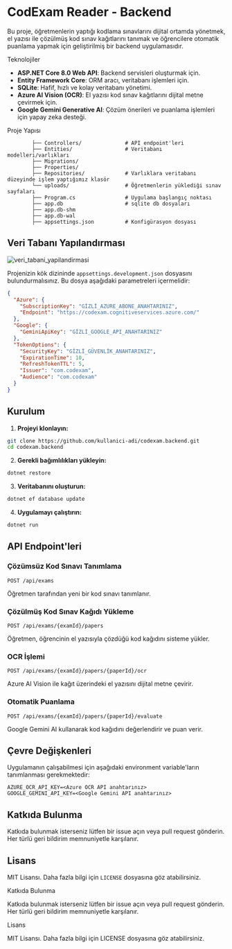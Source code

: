 # CodExam Reader - Backend

Bu proje, öğretmenlerin yaptığı kodlama sınavlarını dijital ortamda yönetmek, el yazısı ile çözülmüş kod sınav kağıtlarını tanımak ve öğrencilere otomatik puanlama yapmak için geliştirilmiş bir backend uygulamasıdır.

Teknolojiler

- **ASP.NET Core 8.0 Web API**: Backend servisleri oluşturmak için.
- **Entity Framework Core**: ORM aracı, veritabanı işlemleri için.
- **SQLite**: Hafif, hızlı ve kolay veritabanı yönetimi.
- **Azure AI Vision (OCR)**: El yazısı kod sınav kağıtlarını dijital metne çevirmek için.
- **Google Gemini Generative AI**: Çözüm önerileri ve puanlama işlemleri için yapay zeka desteği.

Proje Yapısı

```
        ├── Controllers/              # API endpoint'leri
        ├── Entities/                 # Veritabanı modelleri/varlıkları
        ├── Migrations/      
        ├── Properties/    
        ├── Repositories/             # Varlıklara veritabanı düzeyinde işlem yaptığımız klasör
        └── uploads/                  # Öğretmenlerin yüklediği sınav sayfaları
        ├── Program.cs                # Uygulama başlangıç noktası
        ├── app.db                    # sqlite db dosyaları
        ├── app.db-shm
        ├── app.db-wal
        ├── appsettings.json          # Konfigürasyon dosyası
```

## Veri Tabanı Yapılandırması
![veri_tabani_yapilandirmasi](https://github.com/user-attachments/assets/65e53ba3-38c9-4363-ae29-4dbd6248e882)


Projenizin kök dizininde `appsettings.development.json` dosyasını bulundurmalısınız. Bu dosya aşağıdaki parametreleri içermelidir:

```json
{
  "Azure": {
    "SubscriptionKey": "GİZLİ_AZURE_ABONE_ANAHTARINIZ",
    "Endpoint": "https://codexam.cognitiveservices.azure.com/"
  },
  "Google": {
    "GeminiApiKey": "GİZLİ_GOOGLE_API_ANAHTARINIZ"
  },
  "TokenOptions": {
    "SecurityKey": "GİZLİ_GÜVENLİK_ANAHTARINIZ",
    "ExpirationTime": 10,
    "RefreshTokenTTL": 5,
    "Issuer": "com.codexam",
    "Audience": "com.codexam"
  }
}
```

## Kurulum

1. **Projeyi klonlayın:**
```bash
git clone https://github.com/kullanici-adi/codexam.backend.git
cd codexam.backend
```

2. **Gerekli bağımlılıkları yükleyin:**
```bash
dotnet restore
```

3. **Veritabanını oluşturun:**
```bash
dotnet ef database update
```

4. **Uygulamayı çalıştırın:**
```bash
dotnet run
```

## API Endpoint'leri

### Çözümsüz Kod Sınavı Tanımlama
```
POST /api/exams
```
Öğretmen tarafından yeni bir kod sınavı tanımlanır.

### Çözülmüş Kod Sınav Kağıdı Yükleme
```
POST /api/exams/{examId}/papers
```
Öğretmen, öğrencinin el yazısıyla çözdüğü kod kağıdını sisteme yükler.

### OCR İşlemi
```
POST /api/exams/{examId}/papers/{paperId}/ocr
```
Azure AI Vision ile kağıt üzerindeki el yazısını dijital metne çevirir.

### Otomatik Puanlama
```
POST /api/exams/{examId}/papers/{paperId}/evaluate
```
Google Gemini AI kullanarak kod kağıdını değerlendirir ve puan verir.

## Çevre Değişkenleri

Uygulamanın çalışabilmesi için aşağıdaki environment variable'ların tanımlanması gerekmektedir:

```
AZURE_OCR_API_KEY=<Azure OCR API anahtarınız>
GOOGLE_GEMINI_API_KEY=<Google Gemini API anahtarınız>
```

## Katkıda Bulunma

Katkıda bulunmak isterseniz lütfen bir issue açın veya pull request gönderin. Her türlü geri bildirim memnuniyetle karşılanır.

## Lisans

MIT Lisansı. Daha fazla bilgi için `LICENSE` dosyasına göz atabilirsiniz.



Katkıda Bulunma

Katkıda bulunmak isterseniz lütfen bir issue açın veya pull request gönderin. Her türlü geri bildirim memnuniyetle karşılanır.

Lisans

MIT Lisansı. Daha fazla bilgi için LICENSE dosyasına göz atabilirsiniz.
